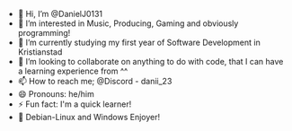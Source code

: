 - 👋 Hi, I’m @DanielJ0131
- 👀 I’m interested in Music, Producing, Gaming and obviously programming!
- 🌱 I’m currently studying my first year of Software Development in Kristianstad
- 💞️ I’m looking to collaborate on anything to do with code, that I can have a learning experience from ^^
- 📫 How to reach me; @Discord - danii_23
- 😄 Pronouns: he/him
- ⚡ Fun fact: I'm a quick learner!
- 🤖 Debian-Linux and Windows Enjoyer!
<!---
DanielJ0131/DanielJ0131 is a ✨ special ✨ repository because its `README.md` (this file) appears on your GitHub profile.
You can click the Preview link to take a look at your changes.
--->
